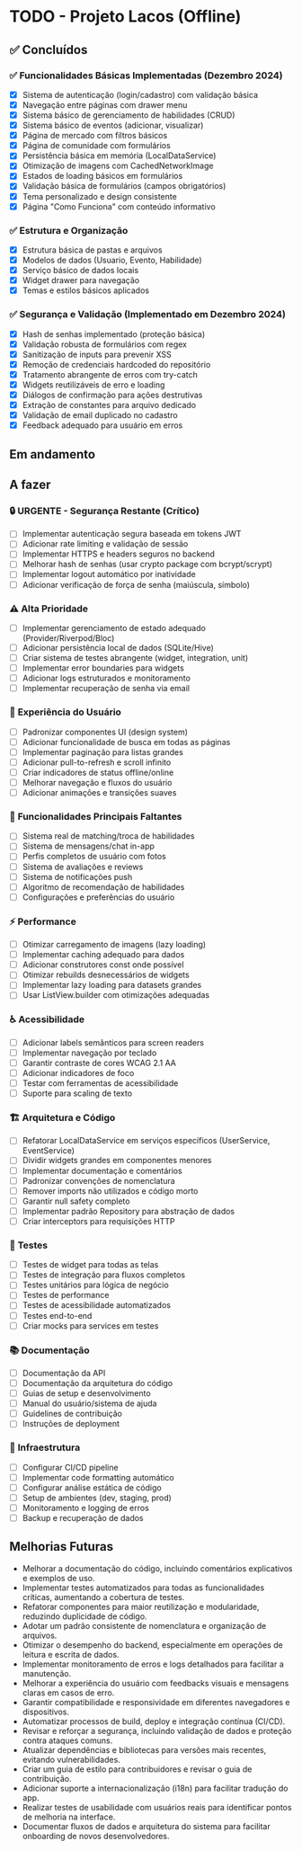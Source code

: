 

# TODO - Projeto Lacos (Offline)

## ✅ Concluídos

### ✅ **Funcionalidades Básicas Implementadas (Dezembro 2024)**
- [x] Sistema de autenticação (login/cadastro) com validação básica
- [x] Navegação entre páginas com drawer menu
- [x] Sistema básico de gerenciamento de habilidades (CRUD)
- [x] Sistema básico de eventos (adicionar, visualizar)
- [x] Página de mercado com filtros básicos
- [x] Página de comunidade com formulários
- [x] Persistência básica em memória (LocalDataService)
- [x] Otimização de imagens com CachedNetworkImage
- [x] Estados de loading básicos em formulários
- [x] Validação básica de formulários (campos obrigatórios)
- [x] Tema personalizado e design consistente
- [x] Página "Como Funciona" com conteúdo informativo

### ✅ **Estrutura e Organização**
- [x] Estrutura básica de pastas e arquivos
- [x] Modelos de dados (Usuario, Evento, Habilidade)
- [x] Serviço básico de dados locais
- [x] Widget drawer para navegação
- [x] Temas e estilos básicos aplicados

### ✅ **Segurança e Validação (Implementado em Dezembro 2024)**
- [x] Hash de senhas implementado (proteção básica)
- [x] Validação robusta de formulários com regex
- [x] Sanitização de inputs para prevenir XSS
- [x] Remoção de credenciais hardcoded do repositório
- [x] Tratamento abrangente de erros com try-catch
- [x] Widgets reutilizáveis de erro e loading
- [x] Diálogos de confirmação para ações destrutivas
- [x] Extração de constantes para arquivo dedicado
- [x] Validação de email duplicado no cadastro
- [x] Feedback adequado para usuário em erros

## Em andamento
<!-- Adicione aqui itens que estão em desenvolvimento -->

## A fazer

### 🔒 **URGENTE - Segurança Restante (Crítico)**
- [ ] Implementar autenticação segura baseada em tokens JWT
- [ ] Adicionar rate limiting e validação de sessão
- [ ] Implementar HTTPS e headers seguros no backend
- [ ] Melhorar hash de senhas (usar crypto package com bcrypt/scrypt)
- [ ] Implementar logout automático por inatividade
- [ ] Adicionar verificação de força de senha (maiúscula, símbolo)

### ⚠️ **Alta Prioridade**
- [ ] Implementar gerenciamento de estado adequado (Provider/Riverpod/Bloc)
- [ ] Adicionar persistência local de dados (SQLite/Hive)
- [ ] Criar sistema de testes abrangente (widget, integration, unit)
- [ ] Implementar error boundaries para widgets
- [ ] Adicionar logs estruturados e monitoramento
- [ ] Implementar recuperação de senha via email

### 🎨 **Experiência do Usuário**
- [ ] Padronizar componentes UI (design system)
- [ ] Adicionar funcionalidade de busca em todas as páginas
- [ ] Implementar paginação para listas grandes
- [ ] Adicionar pull-to-refresh e scroll infinito
- [ ] Criar indicadores de status offline/online
- [ ] Melhorar navegação e fluxos do usuário
- [ ] Adicionar animações e transições suaves

### 🚀 **Funcionalidades Principais Faltantes**
- [ ] Sistema real de matching/troca de habilidades
- [ ] Sistema de mensagens/chat in-app
- [ ] Perfis completos de usuário com fotos
- [ ] Sistema de avaliações e reviews
- [ ] Sistema de notificações push
- [ ] Algoritmo de recomendação de habilidades
- [ ] Configurações e preferências do usuário

### ⚡ **Performance**
- [ ] Otimizar carregamento de imagens (lazy loading)
- [ ] Implementar caching adequado para dados
- [ ] Adicionar construtores const onde possível
- [ ] Otimizar rebuilds desnecessários de widgets
- [ ] Implementar lazy loading para datasets grandes
- [ ] Usar ListView.builder com otimizações adequadas

### ♿ **Acessibilidade**
- [ ] Adicionar labels semânticos para screen readers
- [ ] Implementar navegação por teclado
- [ ] Garantir contraste de cores WCAG 2.1 AA
- [ ] Adicionar indicadores de foco
- [ ] Testar com ferramentas de acessibilidade
- [ ] Suporte para scaling de texto

### 🏗️ **Arquitetura e Código**
- [ ] Refatorar LocalDataService em serviços específicos (UserService, EventService)
- [ ] Dividir widgets grandes em componentes menores
- [ ] Implementar documentação e comentários
- [ ] Padronizar convenções de nomenclatura
- [ ] Remover imports não utilizados e código morto
- [ ] Garantir null safety completo
- [ ] Implementar padrão Repository para abstração de dados
- [ ] Criar interceptors para requisições HTTP

### 🧪 **Testes**
- [ ] Testes de widget para todas as telas
- [ ] Testes de integração para fluxos completos
- [ ] Testes unitários para lógica de negócio
- [ ] Testes de performance
- [ ] Testes de acessibilidade automatizados
- [ ] Testes end-to-end
- [ ] Criar mocks para services em testes

### 📚 **Documentação**
- [ ] Documentação da API
- [ ] Documentação da arquitetura do código
- [ ] Guias de setup e desenvolvimento
- [ ] Manual do usuário/sistema de ajuda
- [ ] Guidelines de contribuição
- [ ] Instruções de deployment

### 🔧 **Infraestrutura**
- [ ] Configurar CI/CD pipeline
- [ ] Implementar code formatting automático
- [ ] Configurar análise estática de código
- [ ] Setup de ambientes (dev, staging, prod)
- [ ] Monitoramento e logging de erros
- [ ] Backup e recuperação de dados

## Melhorias Futuras
- Melhorar a documentação do código, incluindo comentários explicativos e exemplos de uso.
- Implementar testes automatizados para todas as funcionalidades críticas, aumentando a cobertura de testes.
- Refatorar componentes para maior reutilização e modularidade, reduzindo duplicidade de código.
- Adotar um padrão consistente de nomenclatura e organização de arquivos.
- Otimizar o desempenho do backend, especialmente em operações de leitura e escrita de dados.
- Implementar monitoramento de erros e logs detalhados para facilitar a manutenção.
- Melhorar a experiência do usuário com feedbacks visuais e mensagens claras em casos de erro.
- Garantir compatibilidade e responsividade em diferentes navegadores e dispositivos.
- Automatizar processos de build, deploy e integração contínua (CI/CD).
- Revisar e reforçar a segurança, incluindo validação de dados e proteção contra ataques comuns.
- Atualizar dependências e bibliotecas para versões mais recentes, evitando vulnerabilidades.
- Criar um guia de estilo para contribuidores e revisar o guia de contribuição.
- Adicionar suporte a internacionalização (i18n) para facilitar tradução do app.
- Realizar testes de usabilidade com usuários reais para identificar pontos de melhoria na interface.
- Documentar fluxos de dados e arquitetura do sistema para facilitar onboarding de novos desenvolvedores.
